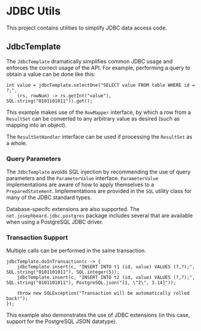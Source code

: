 # JDBC Utils
This project contains utilities to simplify JDBC data access code.


## JdbcTemplate
The `JdbcTemplate` dramatically simplifies common JDBC usage and enforces the correct usage of the API.  For example, performing a query to obtain a value can be done like this:

    int value = jdbcTemplate.selectOne("SELECT value FROM table WHERE id = ?;",
        (rs, rowNum) -> rs.getInt("value"), SQL.string("0101101011")).get();

This example makes use of the `RowMapper` interface, by which a row from a `ResultSet` can be converted to any arbitrary value as desired (such as mapping into an object).

The `ResultSetHandler` interface can be used if processing the `ResultSet` as a whole.

### Query Parameters
The `JdbcTemplate` avoids SQL injection by recommending the use of query parameters and the `ParameterValue` interface.  `ParameterValue` implementations are aware of how to apply themselves to a `PreparedStatement`.  Implementations are provided in the `SQL` utility class for many of the JDBC standard types.

Database-specifc extensions are also supported.  The `net.josephbeard.jdbc.postgres` package includes several that are available when using a PostgreSQL JDBC driver.


### Transaction Support
Multiple calls can be performed in the same transaction.

    jdbcTemplate.doInTransaction(c -> {
        jdbcTemplate.insert(c, "INSERT INTO t1 (id, value) VALUES (?,?);", SQL.string("0101101011"), SQL.integer(5));
        jdbcTemplate.insert(c, "INSERT INTO t2 (id, value) VALUES (?,?);", SQL.string("0101101011"), PostgreSQL.json("[1, \"2\", 3.14]"));
        
        throw new SQLException("Transaction will be automatically rolled back!");
    });

This example also demonstrates the use of JDBC extensions (in this case, support for the PostgreSQL JSON datatype).